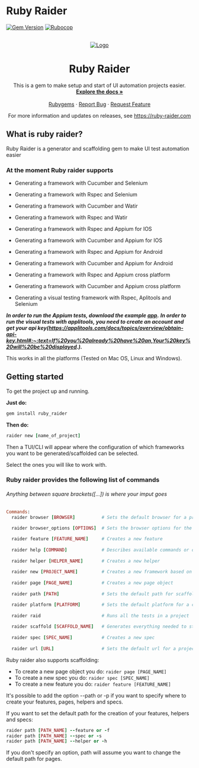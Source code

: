 # Ruby Raider

[![Gem Version](https://badge.fury.io/rb/ruby_raider.svg)](https://badge.fury.io/rb/ruby_raider)
[![Rubocop](https://github.com/RubyRaider/ruby_raider/actions/workflows/rspec.yml/badge.svg)](https://github.com/RubyRaider/ruby_raider/actions/workflows/rspec.yml)

<!-- PROJECT LOGO -->
<br />
<div align="center">
   <a href="https://github.com/RubyRaider/ruby_raider">
   <img src="https://rubyraiderdotcom.files.wordpress.com/2022/05/logo_transparent_background-1.png" alt="Logo">
   </a>
   <h1 align="center">Ruby Raider</h1>
   <p align="center">
      This is a gem to make setup and start of UI automation projects easier.
      <br />
      <a href="https://github.com/RubyRaider/ruby_raider#getting-started"><strong>Explore the docs »</strong></a>
      <br />
      <br />
      <a href="https://rubygems.org/gems/ruby_raider">Rubygems</a>
      ·
      <a href="https://github.com/RubyRaider/ruby_raider/issues">Report Bug</a>
      ·
      <a href="https://github.com/RubyRaider/ruby_raider/issues">Request Feature</a>
   </p>
   <p align="center"> For more information and updates on releases, see <a href="https://ruby-raider.com">https://ruby-raider.com</a></p>
</div>

## What is ruby raider?

Ruby Raider is a generator and scaffolding gem to make UI test automation easier

### At the moment Ruby raider supports

* Generating a framework with Cucumber and Selenium

* Generating a framework with Rspec and Selenium

* Generating a framework with Cucumber and Watir

* Generating a framework with Rspec and Watir

* Generating a framework with Rspec and Appium for IOS

* Generating a framework with Cucumber and Appium for IOS

* Generating a framework with Rspec and Appium for Android

* Generating a framework with Cucumber and Appium for Android

* Generating a framework with Rspec and Appium cross platform

* Generating a framework with Cucumber and Appium cross platform

* Generating a visual testing framework with Rspec, Aplitools and Selenium

***In order to run the Appium tests, download the example [app](https://github.com/saucelabs/my-demo-app-rn).***
***In order to run the visual tests with applitools, you need to create an account and get your api key(https://applitools.com/docs/topics/overview/obtain-api-key.html#:~:text=If%20you%20already%20have%20an,Your%20key%20will%20be%20displayed.).***

This works in all the platforms (Tested on Mac OS, Linux and Windows).

## Getting started

To get the project up and running.

**Just do:**

```ruby
gem install ruby_raider
```

**Then do:**

```ruby
raider new [name_of_project]
```

Then a TUI/CLI will appear where the configuration of which frameworks you want to be generated/scaffolded can be selected.

Select the ones you will like to work with.

### Ruby raider provides the following list of commands

###### Anything between square brackets([...]) is where your imput goes

```ruby
Commands:
  raider browser [BROWSER]          # Sets the default browser for a project
  
  raider browser_options [OPTIONS]  # Sets the browser options for the project

  raider feature [FEATURE_NAME]     # Creates a new feature
  
  raider help [COMMAND]             # Describes available commands or one specific command
  
  raider helper [HELPER_NAME]       # Creates a new helper
  
  raider new [PROJECT_NAME]         # Creates a new framework based on settings picked
  
  raider page [PAGE_NAME]           # Creates a new page object
  
  raider path [PATH]                # Sets the default path for scaffolding

  raider platform [PLATFORM]        # Sets the default platform for a cross-platform project
  
  raider raid                       # Runs all the tests in a project
  
  raider scaffold [SCAFFOLD_NAME]   # Generates everything needed to start automating
  
  raider spec [SPEC_NAME]           # Creates a new spec
  
  raider url [URL]                  # Sets the default url for a project
```

Ruby raider also supports scaffolding:

* To create a new page object you do: ```raider page [PAGE_NAME]```
* To create a new spec you do: ```raider spec [SPEC_NAME]```
* To create a new feature you do: ```raider feature [FEATURE_NAME]```

It's possible to add the option --path or -p if you want to specify where to create your features, pages, helpers and
specs.

If you want to set the default path for the creation of your features, helpers and specs:

```ruby
raider path [PATH_NAME] --feature or -f
raider path [PATH_NAME] --spec or -s
raider path [PATH_NAME] --helper or -h
```

If you don't specify an option, path will assume you want to change the default path for pages.

